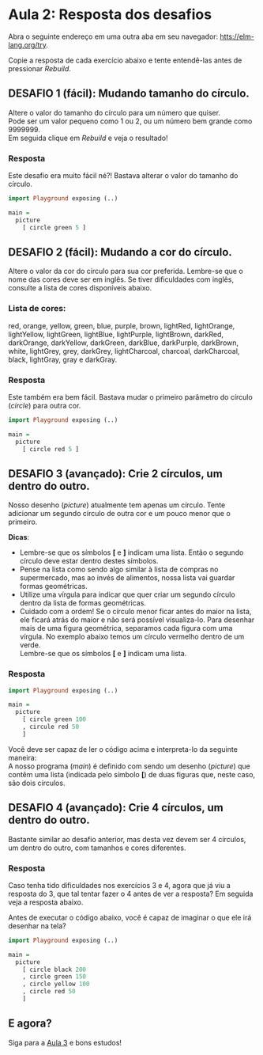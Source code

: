 # Aula 2: Resposta dos desafios

Abra o seguinte endereço em uma outra aba em seu navegador:
<a href='https://elm-lang.org/try' target='_blank'>htts://elm-lang.org/try</a>.  

Copie a resposta de cada exercício abaixo e
tente entendê-las antes de pressionar *Rebuild*.  

## DESAFIO 1 (fácil): Mudando tamanho do círculo.

Altere o valor do tamanho do círculo para um
número que quiser.  
Pode ser um valor pequeno como 1 ou 2, ou um número
bem grande como 9999999.  
Em seguida clique em *Rebuild* e veja o resultado!

### Resposta

Este desafio era muito fácil né?! Bastava alterar
o valor do tamanho do círculo.

```haskell
import Playground exposing (..)

main =
  picture
    [ circle green 5 ]
```

## DESAFIO 2 (fácil): Mudando a cor do círculo.

Altere o valor da cor do círculo para sua cor
preferida. Lembre-se que o nome das cores deve ser
em inglês. Se tiver dificuldades com inglês, consulte a lista
de cores disponíveis abaixo.

### Lista de cores:
red, orange, yellow, green, blue, purple, brown,
lightRed, lightOrange, lightYellow, lightGreen,
lightBlue, lightPurple, lightBrown, darkRed,
darkOrange, darkYellow, darkGreen, darkBlue,
darkPurple, darkBrown, white, lightGrey, grey,
darkGrey, lightCharcoal, charcoal, darkCharcoal,
black, lightGray, gray e darkGray.

### Resposta

Este também era bem fácil. Bastava mudar o
primeiro parâmetro do círculo (*circle*) para outra
cor.

```haskell
import Playground exposing (..)

main =
  picture
    [ circle red 5 ]
```

## DESAFIO 3 (avançado): Crie 2 círculos, um dentro do outro.

Nosso desenho (*picture*) atualmente tem apenas um
círculo. Tente adicionar um segundo círculo de
outra cor e um pouco menor que o primeiro.

__Dicas__:
- Lembre-se que os símbolos **[** e **]** indicam uma
lista. Então o segundo círculo deve estar
dentro destes símbolos.
- Pense na lista como sendo algo similar à lista
de compras no supermercado, mas ao invés de
alimentos, nossa lista vai guardar formas
geométricas.
- Utilize uma vírgula para indicar que quer
criar um segundo círculo dentro da lista de
formas geométricas.
- Cuidado com a ordem! Se o círculo menor ficar
antes do maior na lista, ele ficará atrás do
maior e não será possível visualiza-lo.
Para desenhar mais de uma figura geométrica,
separamos cada figura com uma vírgula. No exemplo
abaixo temos um círculo vermelho dentro de um
verde.  
Lembre-se que os símbolos **[** e **]** indicam uma lista.  

### Resposta

```haskell
import Playground exposing (..)

main =
  picture
    [ circle green 100
    , circule red 50
    ]
```

Você deve ser capaz de ler o código acima e interpreta-lo da
seguinte maneira:  
A nosso programa (*main*) é definido com sendo um
desenho (*picture*) que contêm uma lista (indicada
pelo símbolo **[**) de duas figuras que, neste caso,
são dois círculos.

## DESAFIO 4 (avançado): Crie 4 círculos, um dentro do outro.

Bastante similar ao desafio anterior, mas desta vez
devem ser 4 círculos, um dentro do outro, com
tamanhos e cores diferentes.

### Resposta

Caso tenha tido dificuldades nos exercícios 3 e 4,
agora que já viu a resposta do 3, que tal tentar
fazer o 4 antes de ver a resposta? Em seguida veja
a resposta abaixo.

Antes de executar o código abaixo, você é capaz
de imaginar o que ele irá desenhar na tela?

```haskell
import Playground exposing (..)

main =
  picture
    [ circle black 200
    , circle green 150
    , circle yellow 100
    , circle red 50
    ]
```

## E agora?

Siga para a [Aula 3](/aula_3.html) e bons estudos!
